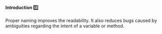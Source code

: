<link rel="stylesheet" href="{{baseUrl}}/css/textbook.css">

<div class="website-content">

<div id="title">

#### Introduction :one: 

</div>

<div id="body">

Proper naming improves the readability. It also reduces bugs caused by ambiguities regarding the intent of a variable or method.

</div>

</div>